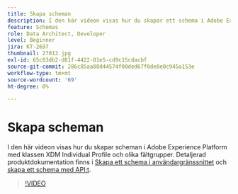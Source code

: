 ```yaml
---
title: Skapa scheman
description: I den här videon visas hur du skapar ett schema i Adobe Experience Platform med klassen XDM Individual Profile och olika fältgrupper.
feature: Schemas
role: Data Architect, Developer
level: Beginner
jira: KT-2697
thumbnail: 27012.jpg
exl-id: 65c83db2-d81f-4422-81e5-cd9c15cdacbf
source-git-commit: 286c85aa88d44574f00ded67f0de8e0c945a153e
workflow-type: tm+mt
source-wordcount: '69'
ht-degree: 0%

---
```


# Skapa scheman

I den här videon visas hur du skapar scheman i Adobe Experience Platform med klassen XDM Individual Profile och olika fältgrupper. Detaljerad produktdokumentation finns i [Skapa ett schema i användargränssnittet](https://experienceleague.adobe.com/docs/experience-platform/xdm/tutorials/create-schema-ui.html?lang=sv-SE) och [skapa ett schema med API:t](https://experienceleague.adobe.com/docs/experience-platform/xdm/tutorials/create-schema-api.html?lang=sv-SE).

>[!VIDEO](https://video.tv.adobe.com/v/27012?learn=on&enablevpops)